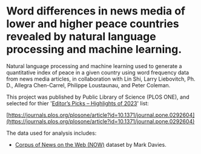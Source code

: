 # Word differences in news media of lower and higher peace countries revealed by natural language processing and machine learning.
Natural language processing and machine learning used to generate a quantitative index of peace in a given country using word frequency data from news media articles, in collaboration with Lin Shi, Larry Liebovitch, Ph. D., Allegra Chen-Carrel, Philippe Loustaunau, and Peter Coleman. 

This project was published by Public Library of Science (PLOS ONE), and selected for thier '[Editor’s Picks – Highlights of 2023](https://everyone.plos.org/2023/12/20/editors-picks-highlights-of-2023/)' list:

[https://journals.plos.org/plosone/article?id=10.1371/journal.pone.0292604](https://journals.plos.org/plosone/article?id=10.1371/journal.pone.0292604)

The data used for analysis includes:
- [Corpus of News on the Web (NOW)](https://abacus.library.ubc.ca/dataset.xhtml?persistentId=hdl:11272.1/AB2/SBY9NU) dataset by Mark Davies.

